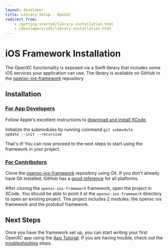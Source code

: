 ```yaml
---
layout: developer
title: Library Setup - OpenXC
redirect_from:
    - /getting-started/library-installation.html
    - /developers/iOS/library-installation.html
---
```

<div class="page-header">
    <h1>iOS Framework Installation</h1>
</div>

The OpenXC functionality is exposed via a Swift library that includes some
iOS services your application can use. The library is available on GitHub in
the [openxc-ios-framework][] repository

<div class="page-header">
    <h2>Installation</h2>
</div>

<div class="page-header">
    <h3 id="app-developer"><a href="#app-developer">For App Developers</a></h3>
</div>

Follow Apple's excellent instructions to
[download and install XCode](https://developer.apple.com/xcode/).

Initialize the submodules by running command <code>git submodule update --init --recursive</code>

That's it! You can now proceed to the next steps to start using the framework in
your project.

<div class="page-header">
    <h3 id="contributor"><a href="#contributor">For Contributors</a></h3>
</div>

Clone the [openxc-ios-framework][] repository using Git. If you don't already have Git
installed, GitHub has a [good
reference](https://help.github.com/articles/set-up-git) for all platforms.

After cloning the `openxc-ios-framework` framework, open the project in XCode.
You should be able to point it at the `openxc-ios-framework` directory to open an
existing project. The project includes 2 modules: the openxc ios framework and the protobuf framework.

<div class="page-header">
<h2>Next Steps</h2>
</div>

Once you have the framework set up, you can start writing your first OpenXC
app using the [App Tutorial](/iOS/tutorial.html). If you are having trouble, check out the
[troubleshooting](/iOS/troubleshooting.html) steps.

[openxc-ios-framework]: https://github.com/openxc/openxc-ios-framework
